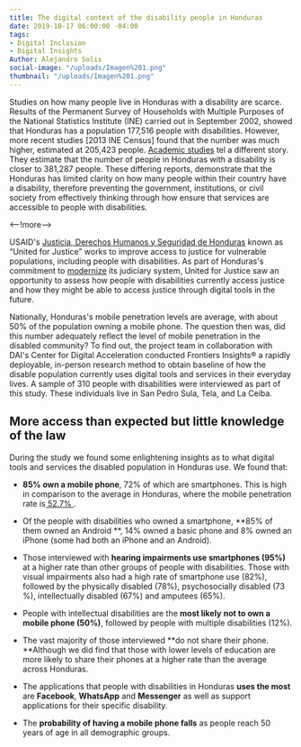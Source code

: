 ```yaml
---
title: The digital context of the disability people in Honduras
date: 2019-10-17 06:00:00 -04:00
tags:
- Digital Inclusion
- Digital Insights
Author: Alejandro Solis
social-image: "/uploads/Imagen%201.png"
thumbnail: "/uploads/Imagen%201.png"
---
```


Studies on how many people live in Honduras with a disability are scarce. Results of the Permanent Survey of Households with Multiple Purposes of the National Statistics Institute (INE) carried out in September 2002, showed that Honduras has a population 177,516 people with disabilities. However, more recent studies \[2013 INE Census\] found that the number was much higher, estimated at 205,423 people. [Academic studies](http://www.bvs.hn/Honduras/UICFCM/Articulo3_Vol83-1-2-Discapacidad.Sujetos.18-65a.pdf) tel a different story. They estimate that the number of people in Honduras with a disability is closer to 381,287 people. These differing reports, demonstrate that the Honduras has limited clarity on how many people within their country have a disability, therefore preventing the government, institutions, or civil society from  effectively thinking through how ensure that services are accessible to people with disabilities. 

<--!more-->

USAID's [Justicia, Derechos Humanos y Seguridad de Honduras](https://www.dai.com/our-work/projects/honduras-united-for-justice) known as “United for Justice” works to improve access to justice for vulnerable populations, including people with disabilities. As part of Honduras's commitment to [modernize](http://www.poderjudicial.gob.hn/transparencia/planeacion/documents/PlandeModernizaci%C3%B3nPoderJudicial200420091.pdf) its judiciary system, United for Justice saw an opportunity to assess how people with disabilities currently access justice and how they might be able to access justice through digital tools in the future.  

Nationally, Honduras's mobile penetration levels are average, with about 50% of the population owning a mobile phone. The question then was, did this number adequately reflect the level of mobile penetration in the disabled community? To find out, the project team in collaboration with DAI's Center for Digital Acceleration conducted   Frontiers Insights® a rapidly deployable, in-person research method to obtain baseline of how the disable population currently uses digital tools and services in their everyday lives. A sample of 310 people with disabilities were interviewed as part of this study. These individuals live in San Pedro Sula, Tela, and La Ceiba.


<div class="infogram-embed" data-id="ec8c98a8-2f67-4325-8381-b00e503c52d5" data-type="interactive" data-title="Phone 4"></div><script>!function(e,i,n,s){var t="InfogramEmbeds",d=e.getElementsByTagName("script")\[0\];if(window\[t\]&&window\[t\].initialized)window\[t\].process&&window\[t\].process();else if(!e.getElementById(n)){var o=e.createElement("script");o.async=1,o.id=n,o.src="https://e.infogram.com/js/dist/embed-loader-min.js",d.parentNode.insertBefore(o,d)}}(document,0,"infogram-async");</script>

## More access than expected but little knowledge of the law

During the study we found some enlightening insights as to what digital tools and services the disabled population in Honduras use. We found that:

* **85% own a mobile phone**,  72% of which are smartphones. This is high in comparison to the average in Honduras, where the mobile penetration rate is[ 52.7% ](http://www.mobileconnectivityindex.com/#year=2018&zoneIsocode=HND&analysisView=HND).

* Of the people with disabilities who owned a smartphone, **85% of them owned an Android **, 14% owned a basic phone and 8% owned an iPhone (some had both an iPhone and an Android).

* Those interviewed with **hearing impairments use smartphones (95%)** at a higher rate than other groups of people with disabilities. Those with visual impairments also had a high rate of smartphone use (82%),  followed by the physically disabled (78%), psychosocially disabled (73 %), intellectually disabled (67%) and amputees (65%).

* People with intellectual disabilities are the **most likely** **not to own a mobile phone (50%)**, followed by people with multiple disabilities (12%).

* The vast majority of those interviewed **do not share their phone. **Although we did find that those with lower levels of  education are more likely to share their phones at a higher rate than the average across Honduras. 

* The applications that people with disabilities in Honduras **uses the most** are **Facebook**, **WhatsApp** and **Messenger** as well as support applications for their specific  disability.

* The **probability of having a mobile phone falls** as people reach 50 years of age in all demographic groups.

<div class="infogram-embed" data-id="ec8c98a8-2f67-4325-8381-b00e503c52d5" data-type="interactive" data-title="Phone 4"></div><script>!function(e,i,n,s){var t="InfogramEmbeds",d=e.getElementsByTagName("script")\[0\];if(window\[t\]&&window\[t\].initialized)window\[t\].process&&window\[t\].process();else if(!e.getElementById(n)){var o=e.createElement("script");o.async=1,o.id=n,o.src="https://e.infogram.com/js/dist/embed-loader-min.js",d.parentNode.insertBefore(o,d)}}

Through Frontiers Insights® we also found some important insights on how the disability population in Honduras understands the justices system, today. We found that:

* Only 35% of the people interviewed were aware of the Honduran law for people with disabilities. Awareness ranged depending on the disability the person had.  For instance, people with intellectual disabilities were the least aware of the laws that impact them directly, where as people with physical or visual disabilities were more aware.

* Only 24% of the people interviewed believe that the government and private sector respect themThose that felt they were most respected were people who are hearing impaired (41%) or with an intellectual disability (44%).

* In contrast, people with physical (13%), psychosocial (13%) and visual (8%) disabilities perceived significantly less respect for their disability in all sectors.

## Result of the Frontiers Insights® in Honduras

Mobile technologies are widely used by people with disabilities in Honduras, which presents an opportunity to increase their access to services like the justice system. With this baseline of data, better interventions can be designed to meet the disability community's needs. 

This study would not have been possible, without the support of Adam Fivenson and the entire technical and administrative team of the USAID [Justicia, Derechos Humanos y Seguridad de Honduras](https://www.dai.com/our-work/projects/honduras-united-for-justice) project.